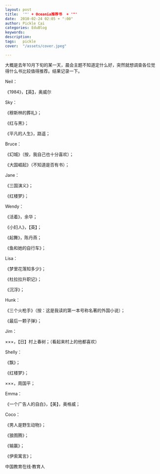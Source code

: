 ```yaml
---
layout: post  
title:  '"' + Oceania推荐书  + '"'
date:  2010-02-24 02:05 + ":00" 
author: Pickle Cai  
categories: EduBlog  
keywords: 
description:   
tags:	pickle   
cover:  "/assets/cover.jpeg"  

---  
```

    
大概是去年10月下旬的某一天，晨会主题不知道定什么好，突然就想调查各位觉得什么书比较值得推荐。结果记录一下。





Neil： 



《1984》，【英】，奥威尔

Sky： 



《穆斯林的葬礼》； 

《红与黑》； 

《平凡的人生》，路遥；

Bruce： 



《幻城》（按，我自己也十分喜欢）； 

《大国崛起》（不知道是否有书）；

Jane： 



《三国演义》； 

《红楼梦》；

Wendy： 



《活着》，余华； 

《小妇人》，【英】； 

《起舞》，陈丹燕； 

《鱼和她的自行车》；

Lisa： 



《梦里花落知多少》； 

《杜拉拉升职记》； 

《沉浮》；

Hunk： 



《三个火枪手》（按：这是我读的第一本号称名著的外国小说）； 

《最后一颗子弹》；

Jim： 



×××，【日】村上春树；（看起来村上的他都喜欢）

Shelly： 



《飘》； 

《红楼梦》； 

×××，周国平；

Emma： 



《一个广告人的自白》，【美】，奥格威；

Coco： 



《男人是野生动物》； 

《狼图腾》； 

《输赢》； 

《伊索寓言》；

		    
 中国教育在线·教育人

